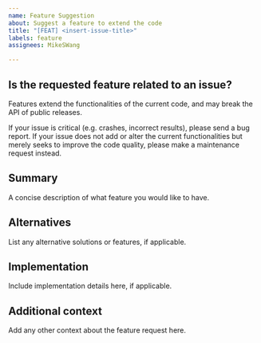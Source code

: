 ```yaml
---
name: Feature Suggestion
about: Suggest a feature to extend the code
title: "[FEAT] <insert-issue-title>"
labels: feature
assignees: MikeSWang

---
```


## Is the requested feature related to an issue?

Features extend the functionalities of the current code, and may break
the API of public releases.

If your issue is critical (e.g. crashes, incorrect results), please
send a bug report. If your issue does not add or alter the current
functionalities but merely seeks to improve the code quality, please
make a maintenance request instead.


## Summary

A concise description of what feature you would like to have.


## Alternatives

List any alternative solutions or features, if applicable.


## Implementation

Include implementation details here, if applicable.


## Additional context

Add any other context about the feature request here.
